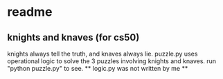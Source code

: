 # readme
## knights and knaves (for cs50)
knights always tell the truth, and knaves always lie. 
puzzle.py uses operational logic to solve the 3 puzzles involving knights and knaves.
run "python puzzle.py"
to see.
** logic.py was not written by me **
